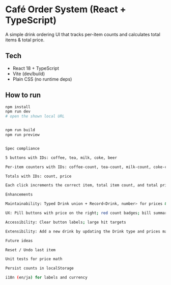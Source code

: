 # Café Order System (React + TypeScript)

A simple drink ordering UI that tracks per-item counts and calculates total items & total price.

## Tech
- React 18 + TypeScript
- Vite (dev/build)
- Plain CSS (no runtime deps)

## How to run
```bash
npm install
npm run dev
# open the shown local URL


npm run build
npm run preview


Spec compliance

5 buttons with IDs: coffee, tea, milk, coke, beer

Per-item counters with IDs: coffee-count, tea-count, milk-count, coke-count, beer-count

Totals with IDs: count, price

Each click increments the correct item, total item count, and total price

Enhancements

Maintainability: Typed Drink union + Record<Drink, number> for prices & counts; mapping UI from keys reduces duplication

UX: Pill buttons with price on the right; red count badges; bill summary card; responsive two-column layout

Accessibility: Clear button labels; large hit targets

Extensibility: Add a new drink by updating the Drink type and prices map

Future ideas

Reset / Undo last item

Unit tests for price math

Persist counts in localStorage

i18n (en/ja) for labels and currency
